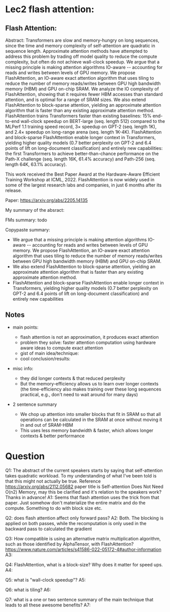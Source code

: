 # Lec2 flash attention: 

## Flash Attention:
Abstract:
Transformers are slow and memory-hungry on long sequences, since the time and memory complexity of self-attention are quadratic in sequence length. Approximate attention methods have attempted to address this problem by trading off model quality to reduce the compute complexity, but often do not achieve wall-clock speedup. We argue that a missing principle is making attention algorithms IO-aware -- accounting for reads and writes between levels of GPU memory. We propose FlashAttention, an IO-aware exact attention algorithm that uses tiling to reduce the number of memory reads/writes between GPU high bandwidth memory (HBM) and GPU on-chip SRAM. We analyze the IO complexity of FlashAttention, showing that it requires fewer HBM accesses than standard attention, and is optimal for a range of SRAM sizes. We also extend FlashAttention to block-sparse attention, yielding an approximate attention algorithm that is faster than any existing approximate attention method. FlashAttention trains Transformers faster than existing baselines: 15% end-to-end wall-clock speedup on BERT-large (seq. length 512) compared to the MLPerf 1.1 training speed record, 3× speedup on GPT-2 (seq. length 1K), and 2.4× speedup on long-range arena (seq. length 1K-4K). FlashAttention and block-sparse FlashAttention enable longer context in Transformers, yielding higher quality models (0.7 better perplexity on GPT-2 and 6.4 points of lift on long-document classification) and entirely new capabilities: the first Transformers to achieve better-than-chance performance on the Path-X challenge (seq. length 16K, 61.4% accuracy) and Path-256 (seq. length 64K, 63.1% accuracy).

This work received the Best Paper Award at the Hardware-Aware Efficient Training Workshop at ICML, 2022. FlashAttention is now widely used in some of the largest research labs and companies, in just 6 months after its release.

Paper: https://arxiv.org/abs/2205.14135

My summary of the absract:

FMs summary:
todo

Copypaste summary:
- We argue that a missing principle is making attention algorithms IO-aware -- accounting for reads and writes between levels of GPU memory. We propose FlashAttention, an IO-aware exact attention algorithm that uses tiling to reduce the number of memory reads/writes between GPU high bandwidth memory (HBM) and GPU on-chip SRAM.
- We also extend FlashAttention to block-sparse attention, yielding an approximate attention algorithm that is faster than any existing approximate attention method.
- FlashAttention and block-sparse FlashAttention enable longer context in Transformers, yielding higher quality models (0.7 better perplexity on GPT-2 and 6.4 points of lift on long-document classification) and entirely new capabilities

## Notes

- main points:
  - flash attention is not an approximation, it produces exact attention
  - problem they solve: faster attention computation using hardware aware ideas to compute exact attention
  - gist of main idea/technique:
  - cool conclusion/results: 

- misc info:
  - they did longer contexts & that reduced perplexity
  - But the memory-efficiency allows us to learn over longer contexts (the time-efficiency also makes training over these long sequences practical, e.g., don't need to wait around for many days)

- 2 sentence summary
  - We chop up attention into smaller blocks that fit in SRAM so that all operations can be calculated in the SRAM at once without moving it in and out of SRAM-HBM
  - This uses less memory bandwidth & faster, which allows longer contexts & better performance

# Question

Q1: The abstract of the current speakers starts by saying that self-attention takes quadratic workload. 
To my understanding of what I've been told is that this might not actually be true. Reference https://arxiv.org/abs/2112.05682 
paper title is Self-attention Does Not Need O(n2) Memory, may this be clarified and it's relation to the speakers work? Thanks in advance!
A1: Seems that flash attention uses the trick from that paper. Just somehow don't materialize the entire matrix and do
the compute. Something to do with block size etc. 

Q2: does flash attention affect only forward pass?
A2: Both. The blocking is applied on both passes, while the recomputation is only used in the backward pass to 
calculated the gradient

Q3: How compatible is using an alternative matrix multiplication algorithm, such as those identified by AlphaTensor, with FlashAttention? https://www.nature.com/articles/s41586-022-05172-4#author-information
A3: 

Q4: FlashAttention, what is a block-size? Why does it matter for speed ups.
A4: 

Q5: what is "wall-clock speedup"?
A5: 

Q6: what is tiling?
A6:

Q7: what is a one or two sentence summary of the main technique that leads to all these awesome benefits?
A7: 